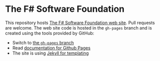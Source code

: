 # The F# Software Foundation

This repository hosts [The F# Software Foundation web site](https://fsharp.org/). Pull requests are welcome. The web site code is hosted in the `gh-pages` branch and is created using the tools provided by GitHub:

 * Switch to [the `gh-pages` branch](https://github.com/fsharp/fsharp.org/tree/gh-pages)
 * Read [documentation for Github Pages](https://help.github.com/categories/20/articles)
 * The site is using [Jekyll for templating](http://jekyllrb.com/docs/usage/)


